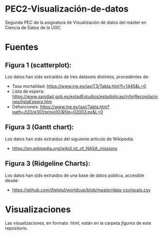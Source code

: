 # PEC2-Visualización-de-datos
Segunda PEC de la asignatura de Visualización de datos del máster en Ciencia de Datos de la UOC

# Fuentes
## Figura 1 (scatterplot):
Los datos han sido extraídos de tres datasets distintos, procedentes de:
  * Tasa mortalidad: https://www.ine.es/jaxiT3/Tabla.htm?t=1445&L=0
  * Lista de espera: https://www.sanidad.gob.es/estadEstudios/estadisticas/inforRecopilaciones/listaEspera.htm 
  * Defunciones: https://www.ine.es/jaxi/Tabla.htm?path=/t20/e301/provi/l0/&file=02003.px&L=0

## Figura 3 (Gantt chart):
Los datos han sido extraídos del siguiente artículo de Wikipedia:
  * https://en.wikipedia.org/wiki/List_of_NASA_missions

## Figura 3 (Ridgeline Charts):
Los datos han sido extraídos de una base de datos pública, accesible desde:
  * https://github.com/jfjelstul/worldcup/blob/master/data-csv/goals.csv

# Visualizaciones
Las visualizaciones, en formato .html, están en la carpeta *figures* de este repositorio.
